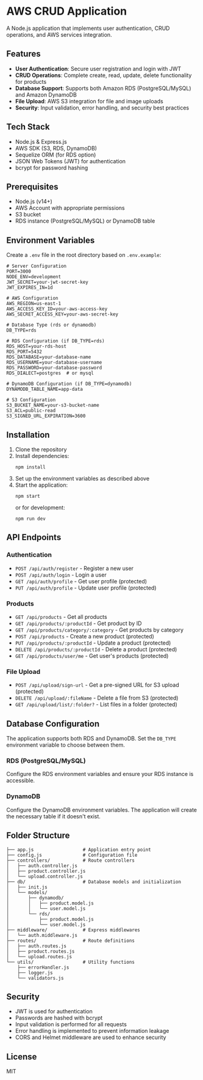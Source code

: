 # AWS CRUD Application

A Node.js application that implements user authentication, CRUD operations, and AWS services integration.

## Features

- **User Authentication**: Secure user registration and login with JWT
- **CRUD Operations**: Complete create, read, update, delete functionality for products
- **Database Support**: Supports both Amazon RDS (PostgreSQL/MySQL) and Amazon DynamoDB
- **File Upload**: AWS S3 integration for file and image uploads
- **Security**: Input validation, error handling, and security best practices

## Tech Stack

- Node.js & Express.js
- AWS SDK (S3, RDS, DynamoDB)
- Sequelize ORM (for RDS option)
- JSON Web Tokens (JWT) for authentication
- bcrypt for password hashing

## Prerequisites

- Node.js (v14+)
- AWS Account with appropriate permissions
- S3 bucket
- RDS instance (PostgreSQL/MySQL) or DynamoDB table

## Environment Variables

Create a `.env` file in the root directory based on `.env.example`:

```
# Server Configuration
PORT=3000
NODE_ENV=development
JWT_SECRET=your-jwt-secret-key
JWT_EXPIRES_IN=1d

# AWS Configuration
AWS_REGION=us-east-1
AWS_ACCESS_KEY_ID=your-aws-access-key
AWS_SECRET_ACCESS_KEY=your-aws-secret-key

# Database Type (rds or dynamodb)
DB_TYPE=rds

# RDS Configuration (if DB_TYPE=rds)
RDS_HOST=your-rds-host
RDS_PORT=5432
RDS_DATABASE=your-database-name
RDS_USERNAME=your-database-username
RDS_PASSWORD=your-database-password
RDS_DIALECT=postgres  # or mysql

# DynamoDB Configuration (if DB_TYPE=dynamodb)
DYNAMODB_TABLE_NAME=app-data

# S3 Configuration
S3_BUCKET_NAME=your-s3-bucket-name
S3_ACL=public-read
S3_SIGNED_URL_EXPIRATION=3600
```

## Installation

1. Clone the repository
2. Install dependencies:
   ```
   npm install
   ```
3. Set up the environment variables as described above
4. Start the application:
   ```
   npm start
   ```
   or for development:
   ```
   npm run dev
   ```

## API Endpoints

### Authentication

- `POST /api/auth/register` - Register a new user
- `POST /api/auth/login` - Login a user
- `GET /api/auth/profile` - Get user profile (protected)
- `PUT /api/auth/profile` - Update user profile (protected)

### Products

- `GET /api/products` - Get all products
- `GET /api/products/:productId` - Get product by ID
- `GET /api/products/category/:category` - Get products by category
- `POST /api/products` - Create a new product (protected)
- `PUT /api/products/:productId` - Update a product (protected)
- `DELETE /api/products/:productId` - Delete a product (protected)
- `GET /api/products/user/me` - Get user's products (protected)

### File Upload

- `POST /api/upload/sign-url` - Get a pre-signed URL for S3 upload (protected)
- `DELETE /api/upload/:fileName` - Delete a file from S3 (protected)
- `GET /api/upload/list/:folder?` - List files in a folder (protected)

## Database Configuration

The application supports both RDS and DynamoDB. Set the `DB_TYPE` environment variable to choose between them.

### RDS (PostgreSQL/MySQL)

Configure the RDS environment variables and ensure your RDS instance is accessible.

### DynamoDB

Configure the DynamoDB environment variables. The application will create the necessary table if it doesn't exist.

## Folder Structure

```
├── app.js                  # Application entry point
├── config.js               # Configuration file
├── controllers/            # Route controllers
│   ├── auth.controller.js
│   ├── product.controller.js
│   └── upload.controller.js
├── db/                     # Database models and initialization
│   ├── init.js
│   └── models/
│       ├── dynamodb/
│       │   ├── product.model.js
│       │   └── user.model.js
│       └── rds/
│           ├── product.model.js
│           └── user.model.js
├── middleware/             # Express middlewares
│   └── auth.middleware.js
├── routes/                 # Route definitions
│   ├── auth.routes.js
│   ├── product.routes.js
│   └── upload.routes.js
└── utils/                  # Utility functions
    ├── errorHandler.js
    ├── logger.js
    └── validators.js
```

## Security

- JWT is used for authentication
- Passwords are hashed with bcrypt
- Input validation is performed for all requests
- Error handling is implemented to prevent information leakage
- CORS and Helmet middleware are used to enhance security

## License

MIT
